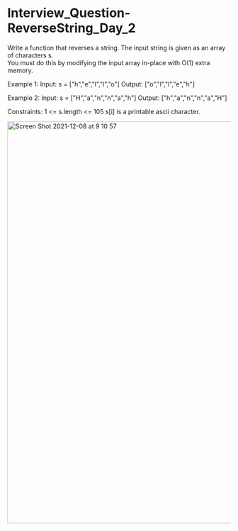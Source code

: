 # Interview_Question-ReverseString_Day_2
Write a function that reverses a string. The input string is given as an array of characters s.  
You must do this by modifying the input array in-place with O(1) extra memory.

Example 1:
Input: s = ["h","e","l","l","o"]
Output: ["o","l","l","e","h"]

Example 2:
Input: s = ["H","a","n","n","a","h"]
Output: ["h","a","n","n","a","H"]
 

Constraints:
1 <= s.length <= 105
s[i] is a printable ascii character.

<img width="907" alt="Screen Shot 2021-12-08 at 9 10 57" src="https://user-images.githubusercontent.com/74210822/145164606-11a8ffa0-8fb8-4699-9923-4a16bc33753a.png">
